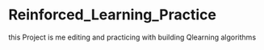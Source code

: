 # Reinforced_Learning_Practice


this Project is me editing and practicing with building  Qlearning algorithms

